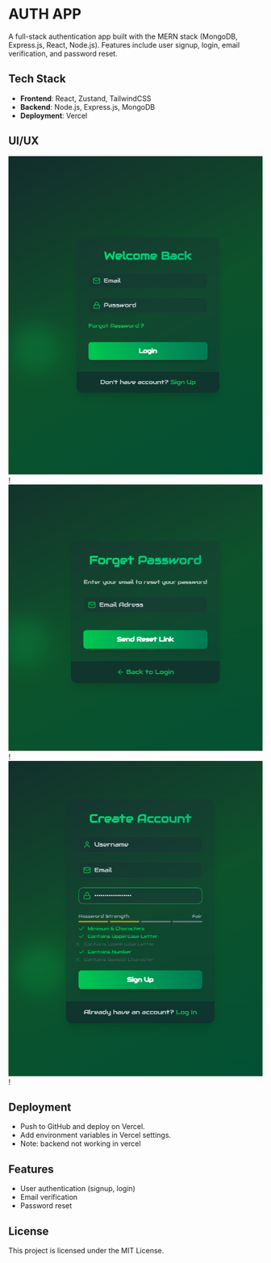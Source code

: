 # AUTH APP
A full-stack authentication app built with the MERN stack (MongoDB, Express.js, React, Node.js). Features include user signup, login, email verification, and password reset.

## Tech Stack
- **Frontend**: React, Zustand, TailwindCSS
- **Backend**: Node.js, Express.js, MongoDB
- **Deployment**: Vercel 

## UI/UX
![Login](<Screenshot 2025-04-04 094659.png>)!
![Forget Password](<Screenshot 2025-04-04 094715.png>)!
![Sign Up](<Screenshot 2025-04-04 094745.png>)!

## Deployment
- Push to GitHub and deploy on Vercel.
- Add environment variables in Vercel settings.
- Note: backend  not working in vercel

## Features
- User authentication (signup, login)
- Email verification
- Password reset

## License
This project is licensed under the MIT License.